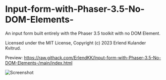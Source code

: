# Input-form-with-Phaser-3.5-No-DOM-Elements-

An input form built entirely with the Phaser 3.5 toolkit with no DOM Element.

Licensed under the MIT License, Copyright (c) 2023 Erlend Kulander Kvitrud.

Preview:
https://raw.githack.com/ErlendKK/Input-form-with-Phaser-3.5-No-DOM-Elements-/main/index.html

![Screenshot](https://github.com/ErlendKK/Input-form-in-Phaser-3.5-No-DOM-Overlay-/assets/136587757/61a23810-afae-4328-82b2-13767bd829a5)
